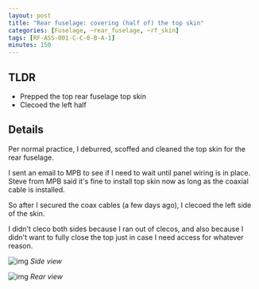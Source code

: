 ```yaml
---
layout: post
title: "Rear fuselage: covering (half of) the top skin"
categories: [Fuselage, ~rear_fuselage, ~rf_skin]
tags: [RF-ASS-001-C-C-0-B-A-1]
minutes: 150
---
```


## TLDR

- Prepped the top rear fuselage top skin
- Clecoed the left half

## Details

Per normal practice, I deburred, scoffed and cleaned the top skin for the rear fuselage.

I sent an email to MPB to see if I need to wait until panel wiring is in place. Steve from MPB said it's fine to install top skin now as long as the coaxial cable is installed.

So after I secured the coax cables (a few days ago), I clecoed the left side of the skin.

I didn't cleco both sides because I ran out of clecos, and also because I didn't want to fully close the top just in case I need access for whatever reason.

![img](https://lh3.googleusercontent.com/pw/AP1GczO95lInFpz6qatj2FSRmfQGF6CW2QXQ7bM1YVJ5m1puJQnFKaGfqS2vxG6Fe-FNCwhkVrflavNkmU99Sv--DAmJIl2oI6zPJLei8Uoif4rnygEZkh6aVBX71taXweONPPxMzXNDJxIivJaBv1JFl-XlRg=w2274-h1712-s-no-gm?authuser=0)
_Side view_

![img](https://lh3.googleusercontent.com/pw/AP1GczNctRnDEFLHJDqFOasVZ7Fiv0babVNVlfaKyWxyqGFUBRStvIkRw02M2sDNOISVrtdpO6_wWH3blfihLfkw356kdk49b3NCjHdEeEdyBi9CFjp24WmkzmP3Uk7iTh4Ew5Rzk2X6xOSt-wFo8qJ2-pPVkw=w2274-h1712-s-no-gm?authuser=0)
_Rear view_
